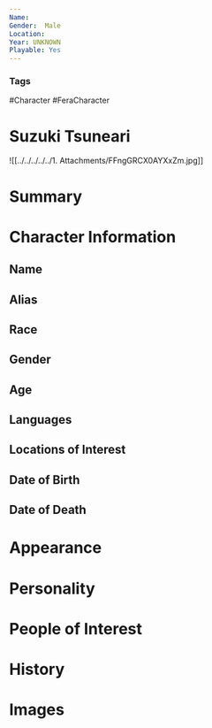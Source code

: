 ```yaml
---
Name: 
Gender:  Male
Location: 
Year: UNKNOWN
Playable: Yes
---
```


### Tags
#Character #FeraCharacter 

# Suzuki Tsuneari
![[../../../../../1. Attachments/FFngGRCX0AYXxZm.jpg]]

# Summary


# Character Information

## Name

## Alias

## Race

## Gender

## Age

## Languages

## Locations of Interest

## Date of Birth

## Date of Death

# Appearance

# Personality

# People of Interest

# History

# Images
